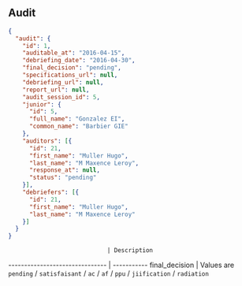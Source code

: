 ## Audit

```json
{
  "audit": {
    "id": 1,
    "auditable_at": "2016-04-15",
    "debriefing_date": "2016-04-30",
    "final_decision": "pending",
    "specifications_url": null,
    "debriefing_url": null,
    "report_url": null,
    "audit_session_id": 5,
    "junior": {
      "id": 5,
      "full_name": "Gonzalez EI",
      "common_name": "Barbier GIE"
    },
    "auditors": [{
      "id": 21,
      "first_name": "Muller Hugo",
      "last_name": "M Maxence Leroy",
      "response_at": null,
      "status": "pending"
    }],
    "debriefers": [{
      "id": 21,
      "first_name": "Muller Hugo",
      "last_name": "M Maxence Leroy"
    }]
  }
}
```

                                | Description
------------------------------- | -----------
final_decision                       | Values are `pending` / `satisfaisant` / `ac` / `af` / `ppu` / `jiification` / `radiation`
